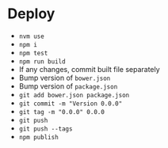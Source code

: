 # Deploy

- `nvm use`
- `npm i`
- `npm test`
- `npm run build`
- If any changes, commit built file separately
- Bump version of `bower.json`
- Bump version of `package.json`
- `git add bower.json package.json`
- `git commit -m "Version 0.0.0"`
- `git tag -m "0.0.0" 0.0.0`
- `git push`
- `git push --tags`
- `npm publish`

